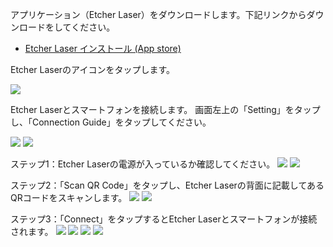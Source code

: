 アプリケーション（Etcher Laser）をダウンロードします。下記リンクからダウンロードをしてください。

- [Etcher Laser インストール (App store)](https://www.smartdiys.com)

Etcher Laserのアイコンをタップします。

<img src="./images/software_setup_mobile_1.png">

Etcher Laserとスマートフォンを接続します。
画面左上の「Setting」をタップし、「Connection Guide」をタップしてください。

<img src="./images/software_setup_mobile_2.png">

<img src="./images/software_setup_mobile_3.png">

ステップ1：Etcher Laserの電源が入っているか確認してください。
<img src="./images/software_setup_mobile_4.png">
<img src="./images/software_setup_mobile_5.png">

ステップ2：「Scan QR Code」をタップし、Etcher Laserの背面に記載してあるQRコードをスキャンします。
<img src="./images/software_setup_mobile_6.png">
<img src="./images/software_setup_mobile_7.jpg">

ステップ3：「Connect」をタップするとEtcher Laserとスマートフォンが接続されます。
<img src="./images/software_setup_mobile_8.png">
<img src="./images/software_setup_mobile_9.png">
<img src="./images/software_setup_mobile_10.png">
<img src="./images/software_setup_mobile_11.png">
